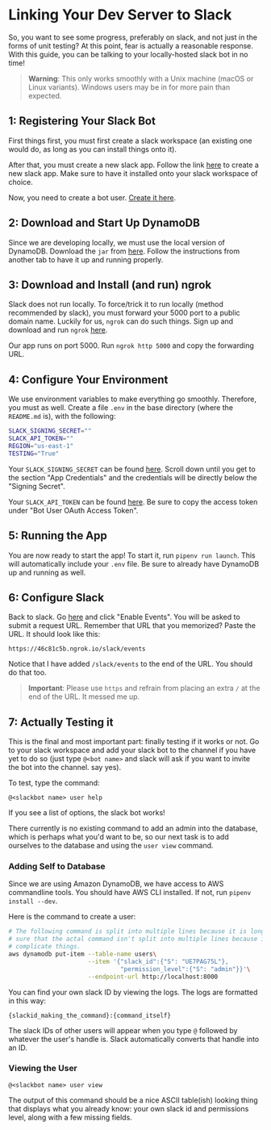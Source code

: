 # Linking Your Dev Server to Slack

So, you want to see some progress, preferably on slack, and not just in the
forms of unit testing? At this point, fear is actually a reasonable response.
With this guide, you can be talking to your locally-hosted slack bot in no time!

> **Warning**: This only works smoothly with a Unix machine (macOS or Linux
> variants). Windows users may be in for more pain than expected.

## 1: Registering Your Slack Bot

First things first, you must first create a slack workspace (an existing one
would do, as long as you can install things onto it).

After that, you must create a new slack app. Follow the link
[here][make-slack-app] to create a new slack app. Make sure to have it installed
onto your slack workspace of choice.

Now, you need to create a bot user. [Create it here][make-bot].

## 2: Download and Start Up DynamoDB

Since we are developing locally, we must use the local version of DynamoDB.
Download the `jar` from [here][dynamodb-download]. Follow the instructions from
another tab to have it up and running properly.

## 3: Download and Install (and run) ngrok

Slack does not run locally. To force/trick it to run locally (method recommended
by slack), you must forward your 5000 port to a public domain name. Luckily for
us, `ngrok` can do such things. Sign up and download and run `ngrok`
[here][download-ngrok].

Our app runs on port 5000. Run `ngrok http 5000` and copy the forwarding URL.

## 4: Configure Your Environment

We use environment variables to make everything go smoothly. Therefore, you must
as well. Create a file `.env` in the base directory (where the `README.md` is),
with the following:

```bash
SLACK_SIGNING_SECRET=""
SLACK_API_TOKEN=""
REGION="us-east-1"
TESTING="True"
```

Your `SLACK_SIGNING_SECRET` can be found [here][creds-general]. Scroll down
until you get to the section "App Credentials" and the credentials will be
directly below the "Signing Secret".

Your `SLACK_API_TOKEN` can be found [here][creds-api]. Be sure to copy the
access token under "Bot User OAuth Access Token".

## 5: Running the App

You are now ready to start the app! To start it, run `pipenv run launch`. This
will automatically include your `.env` file. Be sure to already have DynamoDB up
and running as well.

## 6: Configure Slack

Back to slack. Go [here][slack-events] and click "Enable Events". You will be
asked to submit a request URL. Remember that URL that you memorized? Paste the
URL. It should look like this:

```
https://46c81c5b.ngrok.io/slack/events
```

Notice that I have added `/slack/events` to the end of the URL. You should do
that too.

> **Important**: Please use `https` and refrain from placing an extra `/` at the
> end of the URL. It messed me up.

## 7: Actually Testing it

This is the final and most important part: finally testing if it works or not.
Go to your slack workspace and add your slack bot to the channel if you have yet
to do so (just type `@<bot name>` and slack will ask if you want to invite the
bot into the channel. say yes).

To test, type the command:

```
@<slackbot name> user help
```

If you see a list of options, the slack bot works!

There currently is no existing command to add an admin into the database, which
is perhaps what you'd want to be, so our next task is to add ourselves to the
database and using the `user view` command.

### Adding Self to Database

Since we are using Amazon DynamoDB, we have access to AWS commandline tools. You
should have AWS CLI installed. If not, run `pipenv install --dev`.

Here is the command to create a user:

```bash
# The following command is split into multiple lines because it is long. Make
# sure that the actal command isn't split into multiple lines because it may
# complicate things.
aws dynamodb put-item --table-name users\
                      --item '{"slack_id":{"S": "UE7PAG75L"},
                               "permission_level":{"S": "admin"}}'\
                      --endpoint-url http://localhost:8000
```

You can find your own slack ID by viewing the logs. The logs are formatted in
this way:

```
{slackid_making_the_command}:{command_itself}
```

The slack IDs of other users will appear when you type `@` followed by whatever
the user's handle is. Slack automatically converts that handle into an ID.

### Viewing the User

```
@<slackbot name> user view
```

The output of this command should be a nice ASCII table(ish) looking thing that
displays what you already know: your own slack id and permissions level, along
with a few missing fields.

[make-slack-app]: https://api.slack.com/apps
[make-bot]: https://api.slack.com/apps/AEGCC4G4Q/bots?
[dynamodb-download]: https://docs.aws.amazon.com/amazondynamodb/latest/developerguide/DynamoDBLocal.DownloadingAndRunning.html
[download-ngrok]: https://ngrok.com/
[creds-general]: https://api.slack.com/apps/AEGCC4G4Q/general?
[creds-api]: https://api.slack.com/apps/AEGCC4G4Q/oauth?
[slack-events]: https://api.slack.com/apps/AEGCC4G4Q/event-subscriptions?
